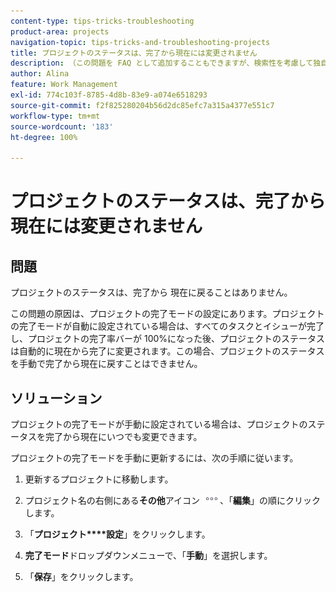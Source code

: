 ```yaml
---
content-type: tips-tricks-troubleshooting
product-area: projects
navigation-topic: tips-tricks-and-troubleshooting-projects
title: プロジェクトのステータスは、完了から現在には変更されません
description: （この問題を FAQ として追加することもできますが、検索性を考慮して独自の記事にしました）。
author: Alina
feature: Work Management
exl-id: 774c103f-8785-4d8b-83e9-a074e6518293
source-git-commit: f2f825280204b56d2dc85efc7a315a4377e551c7
workflow-type: tm+mt
source-wordcount: '183'
ht-degree: 100%

---
```


# プロジェクトのステータスは、完了から現在には変更されません

<!--
<p data-mc-conditions="QuicksilverOrClassic.Draft mode">(Although this can be added as an FAQ, I have left this as its own article for search-ability reasons)</p>
-->

## 問題

プロジェクトのステータスは、完了から 現在に戻ることはありません。

この問題の原因は、プロジェクトの完了モードの設定にあります。プロジェクトの完了モードが自動に設定されている場合は、すべてのタスクとイシューが完了し、プロジェクトの完了率バーが 100%になった後、プロジェクトのステータスは自動的に現在から完了に変更されます。この場合、プロジェクトのステータスを手動で完了から現在に戻すことはできません。

## ソリューション

プロジェクトの完了モードが手動に設定されている場合は、プロジェクトのステータスを完了から現在にいつでも変更できます。

プロジェクトの完了モードを手動に更新するには、次の手順に従います。

1. 更新するプロジェクトに移動します。
1. プロジェクト名の右側にある&#x200B;**その他**&#x200B;アイコン ![](assets/more-icon.png)、「**編集**」の順にクリックします。
1. 「**プロジェクト****設定**」をクリックします。

1. **完了モード**&#x200B;ドロップダウンメニューで、「**手動**」を選択します。

1. 「**保存**」をクリックします。
